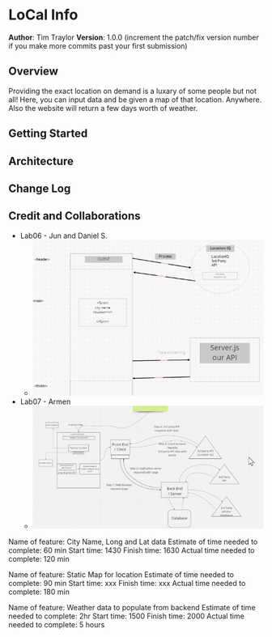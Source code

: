 # LoCal Info

**Author**: Tim Traylor
**Version**: 1.0.0 (increment the patch/fix version number if you make more commits past your first submission)

## Overview

Providing the exact location on demand is a luxary of some people but not all! Here, you can input data and be given a map of that location. Anywhere.
Also the website will return a few days worth of weather.

## Getting Started
<!-- What are the steps that a user must take in order to build this app on their own machine and get it running? -->

## Architecture
<!-- Provide a detailed description of the application design. What technologies (languages, libraries, etc) you're using, and any other relevant design information. -->

## Change Log
<!-- Use this area to document the iterative changes made to your application as each feature is successfully implemented. Use time stamps. Here's an example:

01-01-2001 4:59pm - Application now has a fully-functional express server, with a GET route for the location resource. -->

## Credit and Collaborations
<!-- Give credit (and a link) to other people or resources that helped you build this application. -->
  
* Lab06 - Jun and Daniel S.
  * ![Picture](./public/img/lab06_sketch.png)
* Lab07 - Armen
  * ![Picture](./public/img/lab07_sketch.png)

Name of feature: City Name, Long and Lat data
Estimate of time needed to complete: 60 min
Start time: 1430
Finish time: 1630
Actual time needed to complete: 120 min

Name of feature: Static Map for location
Estimate of time needed to complete: 90 min
Start time: xxx
Finish time: xxx
Actual time needed to complete: 180 min

Name of feature: Weather data to populate from backend
Estimate of time needed to complete: 2hr
Start time: 1500
Finish time: 2000
Actual time needed to complete: 5 hours

<!-- Name of feature: 
Estimate of time needed to complete: 
Start time: 
Finish time: 
Actual time needed to complete:  -->

<!-- Name of feature: 
Estimate of time needed to complete: 
Start time: 
Finish time: 
Actual time needed to complete:  -->
